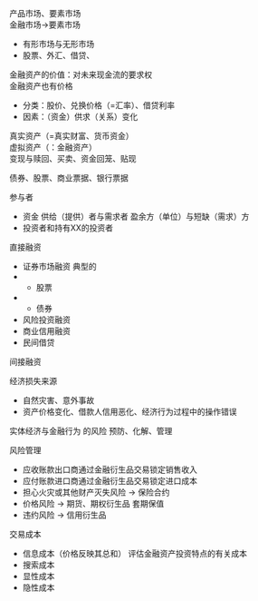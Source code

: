 产品市场、要素市场  
金融市场→要素市场  
- 有形市场与无形市场  
- 股票、外汇、借贷、  

金融资产的价值：对未来现金流的要求权  
金融资产也有价格  
- 分类：股价、兑换价格（=汇率）、借贷利率  
- 因素：（资金）供求（关系）变化  

真实资产（=真实财富、货币资金）  
虚拟资产（：金融资产）  
变现与赎回、买卖、资金回笼、贴现  

债券、股票、商业票据、银行票据  

参与者  
- 资金 供给（提供）者与需求者 盈余方（单位）与短缺（需求）方  
- 投资者和持有XX的投资者  
    

直接融资  
- 证券市场融资 典型的  
- - 股票  
- - 债券  
- 风险投资融资  
- 商业信用融资  
- 民间借贷  

间接融资  


经济损失来源  
- 自然灾害、意外事故  
- 资产价格变化、借款人信用恶化、经济行为过程中的操作错误  

实体经济与金融行为 的风险 预防、化解、管理  

风险管理  
- 应收账款出口商通过金融衍生品交易锁定销售收入  
- 应付账款进口商通过金融衍生品交易锁定进口成本  
- 担心火灾或其他财产灭失风险 → 保险合约  
- 价格风险 → 期货、期权衍生品 套期保值  
- 违约风险 → 信用衍生品  

交易成本  
- 信息成本（价格反映其总和） 评估金融资产投资特点的有关成本  
- 搜索成本  
 - 显性成本  
 - 隐性成本  